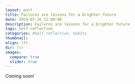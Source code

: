 ```yaml
---
layout: post
title: Failures are lessons for a brighter future
date: 2024-07-26 12:00:00
description: Failures are lessons for a brighter future
tags: Self-reflection  
categories: #Self-reflection, Habits
thumbnail:
align: lft
dir: ltr
images:
  compare: true
  slider: true
---
```




Coming soon!